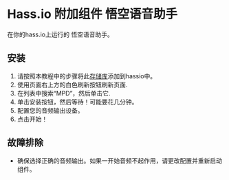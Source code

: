 # Hass.io 附加组件 悟空语音助手

在你的hass.io上运行的 悟空语音助手。

## 安装
1. 请按照本教程中的步骤将此[存储库](https://github.com/zxjrm/hassio-addons)添加到hassio中。
2. 使用页面右上方的白色刷新按钮刷新页面.
3. 在列表中搜索“MPD”，然后单击它.
4. 单击安装按钮，然后等待！可能要花几分钟。
5. 配置您的音频输出设备。
6. 点击开始！


## 故障排除
* 确保选择正确的音频输出。如果一开始音频不起作用，请更改配置并重新启动组件。